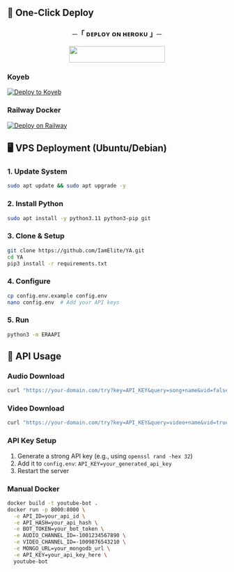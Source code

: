 ## 🚀 One-Click Deploy
<h3 align="center">
    ─「 ᴅᴇᴩʟᴏʏ ᴏɴ ʜᴇʀᴏᴋᴜ 」─
</h3>

<p align="center"><a href="https://dashboard.heroku.com/new?template=https://github.com/IamElite/YAPI01"> <img src="https://img.shields.io/badge/Deploy%20On%20Heroku-black?style=for-the-badge&logo=heroku" width="220" height="38.45"/></a></p>

 </h3>
 
### Koyeb
[![Deploy to Koyeb](https://www.koyeb.com/static/images/deploy/button.svg)](https://app.koyeb.com/deploy?type=git&repository=https://github.com/IamElite/YAPI01&branch=main&name=youtube-music-bot)

### Railway Docker
[![Deploy on Railway](https://railway.app/button.svg)](https://railway.app/new/template/dockerfile?template=https://github.com/IamElite/YAPI01)



## 🖥️ VPS Deployment (Ubuntu/Debian)

### 1. Update System
```bash
sudo apt update && sudo apt upgrade -y
```

### 2. Install Python
```bash
sudo apt install -y python3.11 python3-pip git
```

### 3. Clone & Setup
```bash
git clone https://github.com/IamElite/YA.git
cd YA
pip3 install -r requirements.txt
```

### 4. Configure
```bash
cp config.env.example config.env
nano config.env  # Add your API keys
```

### 5. Run
```bash
python3 -m ERAAPI
```

## 📡 API Usage

### Audio Download
```bash
curl "https://your-domain.com/try?key=API_KEY&query=song+name&vid=false"
```

### Video Download
```bash
curl "https://your-domain.com/try?key=API_KEY&query=video+name&vid=true"
```

### API Key Setup
1. Generate a strong API key (e.g., using `openssl rand -hex 32`)
2. Add it to `config.env`: `API_KEY=your_generated_api_key`
3. Restart the server

### Manual Docker
```bash
docker build -t youtube-bot .
docker run -p 8000:8000 \
  -e API_ID=your_api_id \
  -e API_HASH=your_api_hash \
  -e BOT_TOKEN=your_bot_token \
  -e AUDIO_CHANNEL_ID=-1001234567890 \
  -e VIDEO_CHANNEL_ID=-1009876543210 \
  -e MONGO_URL=your_mongodb_url \
  -e API_KEY=your_api_key_here \
  youtube-bot
```


